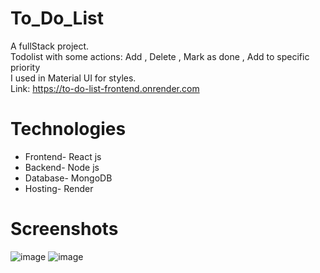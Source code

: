 # To_Do_List

A fullStack project. <br/>
Todolist with some actions: Add , Delete , Mark as done , Add to specific priority  <br/>
I used in Material UI for styles. <br/>
Link: https://to-do-list-frontend.onrender.com


# Technologies
<ul>
  <li>Frontend- React js</li>
  <li>Backend- Node js</li>
  <li>Database- MongoDB</li>
  <li>Hosting- Render</li>
</ul>

# Screenshots

![image](https://user-images.githubusercontent.com/94290807/194543487-9ac59668-ed33-48eb-97bd-48964e0d869e.png)
![image](https://user-images.githubusercontent.com/94290807/194543265-07d49722-f6fa-4700-9d97-e5e0f41c3df9.png)
